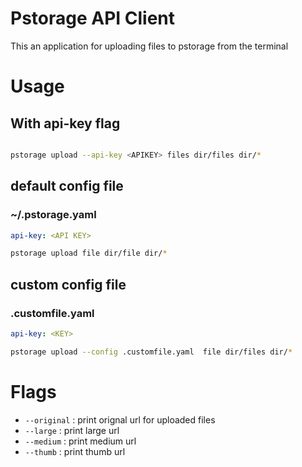 # Pstorage API Client
This an application for uploading files to pstorage from the terminal

# Usage

## With api-key flag

```bash

pstorage upload --api-key <APIKEY> files dir/files dir/*

```
## default config file
### ~/.pstorage.yaml
```yaml
api-key: <API KEY>
```
```bash
pstorage upload file dir/file dir/*
```
## custom config file
### .customfile.yaml
```yaml
api-key: <KEY>
```
```bash
pstorage upload --config .customfile.yaml  file dir/files dir/*
```

# Flags
- `--original` : print orignal url for uploaded files
- `--large` : print large url
- `--medium` : print medium url
- `--thumb` : print thumb url
